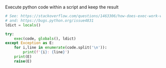 Execute python code within a script and keep the result

```python
# See: https://stackoverflow.com/questions/1463306/how-does-exec-work-with-locals
# and: https://bugs.python.org/issue4831
ldict = locals()

try:
    exec(code, globals(), ldict)
except Exception as E:
    for i,line in enumerate(code.split('\n')):
        print(f'{i}: {line}')
    print(E)
    raise(E)
```
